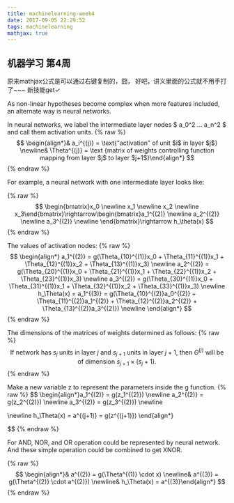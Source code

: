 ```yaml
---
title: machinelearning-week4
date: 2017-09-05 22:29:52
tags: machinelearning
mathjax: true
---
```


## 机器学习 第4周

原来mathjax公式是可以通过右键复制的，囧， 好吧，讲义里面的公式就不用手打了~~~ 新技能get✓

As non-linear hypotheses become complex when more features included, an alternate way is neural networks.

In neural networks, we label the intermediate layer nodes $ a_0^2 ... a_n^2 $ and call them activation units.
 {% raw %}
$$
\begin{align*}& a_i^{(j)} = \text{"activation" of unit $i$ in layer $j$} \newline& \Theta^{(j)} = \text
{matrix of weights controlling function mapping from layer $j$ to layer $j+1$}\end{align*}
$$
 {% endraw %}

For example, a neural network with one intermediate layer looks like:

 {% raw %}
$$
\begin{bmatrix}x_0 \newline x_1 \newline x_2 \newline x_3\end{bmatrix}\rightarrow\begin{bmatrix}a_1^{(2)} \newline a_2^{(2)} \newline a_3^{(2)} \newline \end{bmatrix}\rightarrow h_\theta(x)
 $$
 {% endraw %}

The values of activation nodes:
 {% raw %}
$$
\begin{align*}
a_1^{(2)} = g(\Theta_{10}^{(1)}x_0 + \Theta_{11}^{(1)}x_1 + \Theta_{12}^{(1)}x_2 + \Theta_{13}^{(1)}x_3) \newline
a_2^{(2)} = g(\Theta_{20}^{(1)}x_0 + \Theta_{21}^{(1)}x_1 + \Theta_{22}^{(1)}x_2 + \Theta_{23}^{(1)}x_3) \newline
a_3^{(2)} = g(\Theta_{30}^{(1)}x_0 + \Theta_{31}^{(1)}x_1 + \Theta_{32}^{(1)}x_2 + \Theta_{33}^{(1)}x_3) \newline
h_\Theta(x) = a_1^{(3)} = g(\Theta_{10}^{(2)}a_0^{(2)} + \Theta_{11}^{(2)}a_1^{(2)} + \Theta_{12}^{(2)}a_2^{(2)} + \Theta_{13}^{(2)}a_3^{(2)}) \newline
\end{align*}
$$
 {% endraw %}

The dimensions of the matrices of weights determined as follows:
 {% raw %}
 $$
 \text{If network has $s_j$ units in layer $j$ and $s_{j+1}$ units in layer $j+1$, then $\Theta^{(j)}$ will be of dimension $s_{j+1} \times (s_j + 1)$.}
 $$
 {% endraw %}


Make a new variable z to represent the parameters inside the g function.
 {% raw %}
 $$
 \begin{align*}a_1^{(2)} = g(z_1^{(2)}) \newline a_2^{(2)} = g(z_2^{(2)}) \newline a_3^{(2)} = g(z_3^{(2)}) \newline 
 
 
\newline 
 h_\Theta(x) = a^{(j+1)} = g(z^{(j+1)})
 \end{align*}
 
 $$
 {% endraw %}



For  AND, NOR, and OR operation could be represented by neural network.
And these simple operation could be combined to get XNOR. 

 {% raw %}
 $$
\begin{align*}& a^{(2)} = g(\Theta^{(1)} \cdot x) \newline& a^{(3)} = g(\Theta^{(2)} \cdot a^{(2)}) \newline& h_\Theta(x) = a^{(3)}\end{align*}
 $$
 {% endraw %}
